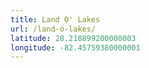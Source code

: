```yaml
---
title: Land O' Lakes
url: /land-o-lakes/
latitude: 28.218899200000003
longitude: -82.45759380000001
---
```

